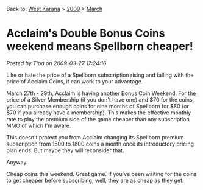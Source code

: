 Back to: [West Karana](/posts/westkarana.md) > [2009](/posts/2009/westkarana.md) > [March](./westkarana.md)
# Acclaim's Double Bonus Coins weekend means Spellborn cheaper!

*Posted by Tipa on 2009-03-27 17:24:16*

Like or hate the price of a Spellborn subscription rising and falling with the price of Acclaim Coins, it can work to your advantage.

March 27th - 29th, Acclaim is having another Bonus Coin Weekend. For the price of a Silver Membership (if you don't have one) and $70 for the coins, you can purchase enough coins for nine months of Spellborn for $80 (or $70 if you already have a membership). This makes the effective monthly rate to play the premium side of the game cheaper than any subscription MMO of which I'm aware.

This doesn't protect you from Acclaim changing its Spellborn premium subscription from 1500 to 1800 coins a month once its introductory pricing plan ends. But maybe they will reconsider that.

Anyway.

Cheap coins this weekend. Great game. If you've been waiting for the coins to get cheaper before subscribing, well, they are as cheap as they get.

